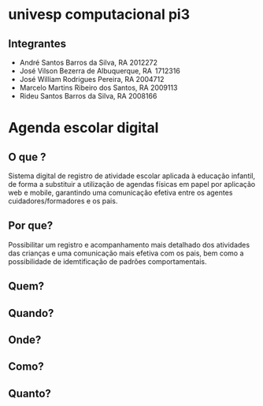 # univesp computacional pi3

## Integrantes

- André Santos Barros da Silva, RA 2012272  
- José Vilson Bezerra de Albuquerque, RA  1712316 
- José William Rodrigues Pereira, RA 2004712  
- Marcelo Martins Ribeiro dos Santos, RA 2009113 
- Rideu Santos Barros da Silva, RA 2008166 

# Agenda escolar digital


## O que ?
Sistema digital de registro de atividade escolar aplicada à educação infantil, de forma a substituir a utilização de agendas físicas em papel por aplicação web e mobile, garantindo uma comunicação efetiva entre os agentes cuidadores/formadores e os pais.

## Por que?
Possibilitar um registro e acompanhamento mais detalhado dos atividades das crianças e uma comunicação mais efetiva com os pais, bem como a possibilidade de idemtificação de padrões comportamentais.

## Quem?
## Quando?
## Onde?
## Como?
## Quanto?
